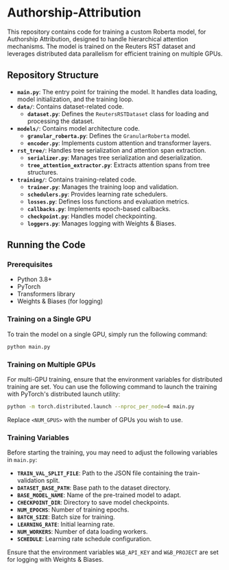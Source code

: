 # Authorship-Attribution

This repository contains code for training a custom Roberta model, for Authorship Attribution, designed to handle hierarchical attention mechanisms. The model is trained on the Reuters RST dataset and leverages distributed data parallelism for efficient training on multiple GPUs.

## Repository Structure

- **`main.py`**: The entry point for training the model. It handles data loading, model initialization, and the training loop.
- **`data/`**: Contains dataset-related code.
  - **`dataset.py`**: Defines the `ReutersRSTDataset` class for loading and processing the dataset.
- **`models/`**: Contains model architecture code.
  - **`granular_roberta.py`**: Defines the `GranularRoberta` model.
  - **`encoder.py`**: Implements custom attention and transformer layers.
- **`rst_tree/`**: Handles tree serialization and attention span extraction.
  - **`serializer.py`**: Manages tree serialization and deserialization.
  - **`tree_attention_extractor.py`**: Extracts attention spans from tree structures.
- **`training/`**: Contains training-related code.
  - **`trainer.py`**: Manages the training loop and validation.
  - **`schedulers.py`**: Provides learning rate schedulers.
  - **`losses.py`**: Defines loss functions and evaluation metrics.
  - **`callbacks.py`**: Implements epoch-based callbacks.
  - **`checkpoint.py`**: Handles model checkpointing.
  - **`loggers.py`**: Manages logging with Weights & Biases.

## Running the Code

### Prerequisites

- Python 3.8+
- PyTorch
- Transformers library
- Weights & Biases (for logging)

### Training on a Single GPU

To train the model on a single GPU, simply run the following command:

```bash
python main.py
```


### Training on Multiple GPUs

For multi-GPU training, ensure that the environment variables for distributed training are set. You can use the following command to launch the training with PyTorch's distributed launch utility:

```bash
python -m torch.distributed.launch --nproc_per_node=4 main.py
```


Replace `<NUM_GPUS>` with the number of GPUs you wish to use.

### Training Variables

Before starting the training, you may need to adjust the following variables in `main.py`:

- **`TRAIN_VAL_SPLIT_FILE`**: Path to the JSON file containing the train-validation split.
- **`DATASET_BASE_PATH`**: Base path to the dataset directory.
- **`BASE_MODEL_NAME`**: Name of the pre-trained model to adapt.
- **`CHECKPOINT_DIR`**: Directory to save model checkpoints.
- **`NUM_EPOCHS`**: Number of training epochs.
- **`BATCH_SIZE`**: Batch size for training.
- **`LEARNING_RATE`**: Initial learning rate.
- **`NUM_WORKERS`**: Number of data loading workers.
- **`SCHEDULE`**: Learning rate schedule configuration.

Ensure that the environment variables `W&B_API_KEY` and `W&B_PROJECT` are set for logging with Weights & Biases.
